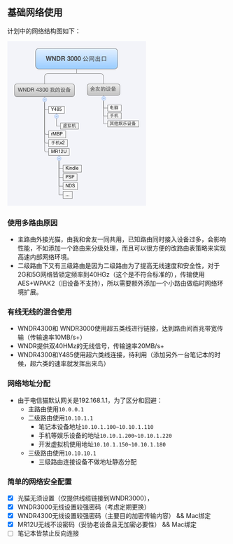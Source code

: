 ## 基础网络使用

计划中的网络结构图如下：

![网络结构](./assets/img/network.png)

### 使用多路由原因

- 主路由外接光猫，由我和舍友一同共用，已知路由同时接入设备过多，会影响性能，不如添加一个路由来分级处理，而且可以很方便的改路由表策略来实现高速内部网络环境。
- 二级路由下又有三级路由是因为二级路由为了提高无线速度和安全性，对于2G和5G网络皆锁定频率到40HGz（这个是不符合标准的），传输使用AES+WPAK2（旧设备不支持），所以需要额外添加一个小路由做临时网络环境扩展。

### 有线无线的混合使用

- WNDR4300和 WNDR3000使用超五类线进行链接，达到路由间百兆带宽传输（传输速率10MB/s+）
- WNDR提供双40HMz的无线信号，传输速率20MB/s+
- WNDR4300和Y485使用超六类线连接，待利用（添加另外一台笔记本的时候，超六类的速率就发挥出来鸟）

### 网络地址分配

- 由于电信猫默认网关是192.168.1.1，为了区分和回避：
	- 主路由使用`10.0.0.1`
	- 二级路由使用`10.10.1.1`
		- 笔记本设备地址`10.10.1.100~10.10.1.110`
		- 手机等娱乐设备的地址`10.10.1.200~10.10.1.220`
		- 开发虚拟机使用地址`10.10.1.150~10.10.1.180`
	- 三级路由使用`10.10.10.1`
		- 三级路由连接设备不做地址静态分配

### 简单的网络安全配置

- [x] 光猫无须设置（仅提供线缆链接到WNDR3000），
- [x] WNDR3000无线设置较强密码（考虑定期更换）
- [x] WNDR4300无线设置较强密码（主要目的加密传输内容） && Mac绑定
- [x] MR12U无线不设密码（妥协老设备且无加密必要性） && Mac绑定
- [ ] 笔记本皆禁止反向连接